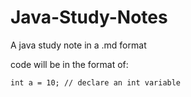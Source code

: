 # Java-Study-Notes
A java study note in a .md format

code will be in the format of: 

```
int a = 10; // declare an int variable
```

